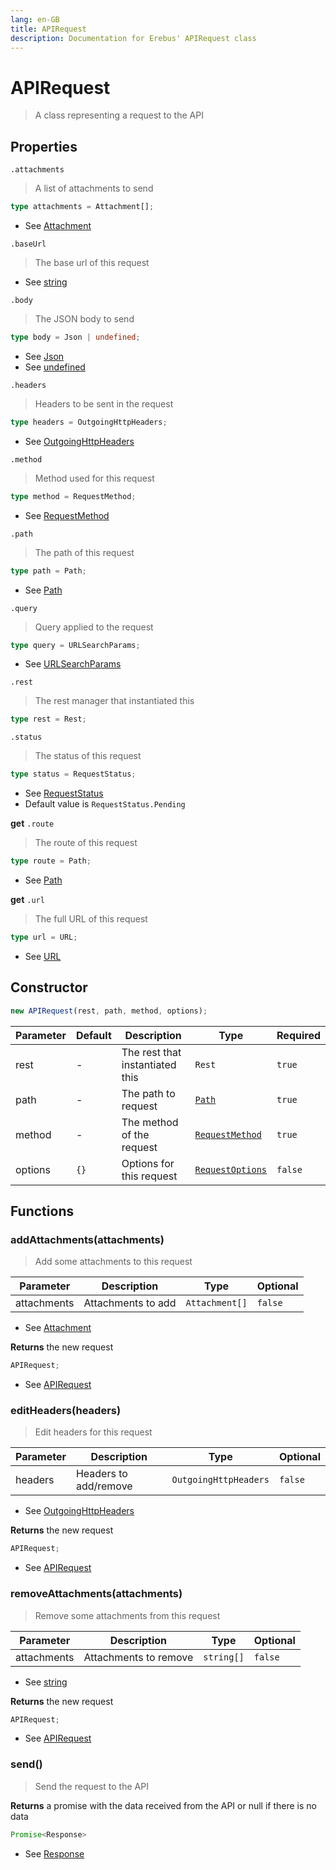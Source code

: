 ```yaml
---
lang: en-GB
title: APIRequest
description: Documentation for Erebus' APIRequest class
---
```


<html style="scroll-behavior: smooth;"></html>

# APIRequest

> A class representing a request to the API

## Properties

`.attachments`

> A list of attachments to send

```typescript
type attachments = Attachment[];
```

- See [Attachment](Types.md#attachment)

`.baseUrl`

> The base url of this request

- See [string](https://developer.mozilla.org/en-US/docs/Web/JavaScript/Reference/Global_Objects/String)

`.body`

> The JSON body to send

```typescript
type body = Json | undefined;
```

- See [Json](Types.md#json)
- See [undefined](https://developer.mozilla.org/en-US/docs/Web/JavaScript/Reference/Global_Objects/undefined)

`.headers`

> Headers to be sent in the request

```typescript
type headers = OutgoingHttpHeaders;
```

- See [OutgoingHttpHeaders](https://github.com/DefinitelyTyped/DefinitelyTyped/blob/master/types/node/v14/http.d.ts#L76)

`.method`

> Method used for this request

```typescript
type method = RequestMethod;
```

- See [RequestMethod](Types.md#requestmethod)

`.path`

> The path of this request

```typescript
type path = Path;
```

- See [Path](Types.md#path)

`.query`

> Query applied to the request

```typescript
type query = URLSearchParams;
```

- See [URLSearchParams](https://github.com/DefinitelyTyped/DefinitelyTyped/blob/master/types/node/v14/url.d.ts#L100)

`.rest`

> The rest manager that instantiated this

```typescript
type rest = Rest;
```

`.status`

> The status of this request

```typescript
type status = RequestStatus;
```

- See [RequestStatus](Types.md#requeststatus)
- Default value is `RequestStatus.Pending`

**get** `.route`

> The route of this request

```typescript
type route = Path;
```

- See [Path](Types.md#path)

**get** `.url`

> The full URL of this request

```typescript
type url = URL;
```

- See [URL](https://nodejs.org/api/url.html#class-url)

## Constructor

```typescript
new APIRequest(rest, path, method, options);
```

| Parameter | Default | Description                     | Type                                        | Required |
| --------- | ------- | ------------------------------- | ------------------------------------------- | -------- |
| rest      | -       | The rest that instantiated this | `Rest`                                      | `true`   |
| path      | -       | The path to request             | [`Path`](Types.md#path)                     | `true`   |
| method    | -       | The method of the request       | [`RequestMethod`](Types.md#requestmethod)   | `true`   |
| options   | `{}`    | Options for this request        | [`RequestOptions`](Types.md#requestoptions) | `false`  |

## Functions

### addAttachments(attachments)

> Add some attachments to this request

| Parameter   | Description        | Type           | Optional |
| ----------- | ------------------ | -------------- | -------- |
| attachments | Attachments to add | `Attachment[]` | `false`  |

- See [Attachment](Types.md#attachment)

**Returns** the new request

```typescript
APIRequest;
```

- See [APIRequest](APIRequest.md)

### editHeaders(headers)

> Edit headers for this request

| Parameter | Description           | Type                  | Optional |
| --------- | --------------------- | --------------------- | -------- |
| headers   | Headers to add/remove | `OutgoingHttpHeaders` | `false`  |

- See [OutgoingHttpHeaders](https://github.com/DefinitelyTyped/DefinitelyTyped/blob/master/types/node/v14/http.d.ts#L76)

**Returns** the new request

```typescript
APIRequest;
```

- See [APIRequest](APIRequest.md)

### removeAttachments(attachments)

> Remove some attachments from this request

| Parameter   | Description           | Type       | Optional |
| ----------- | --------------------- | ---------- | -------- |
| attachments | Attachments to remove | `string[]` | `false`  |

- See [string](https://developer.mozilla.org/en-US/docs/Web/JavaScript/Reference/Global_Objects/String)

**Returns** the new request

```typescript
APIRequest;
```

- See [APIRequest](APIRequest.md)

### send()

> Send the request to the API

**Returns** a promise with the data received from the API or null if there is no data

```typescript
Promise<Response>
```

- See [Response](Types.md#response)
